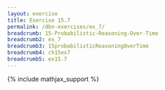 ```yaml
---
layout: exercise
title: Exercise 15.7
permalink: /dbn-exercises/ex_7/
breadcrumb: 15-Probabilistic-Reasoning-Over-Time
breadcrumb2: ex_7
breadcrumb3: 15probabilisticReasoningOverTime
breadcrumb4: ch15ex7
breadcrumb5: ex15.7
---
```


{% include mathjax_support %}


